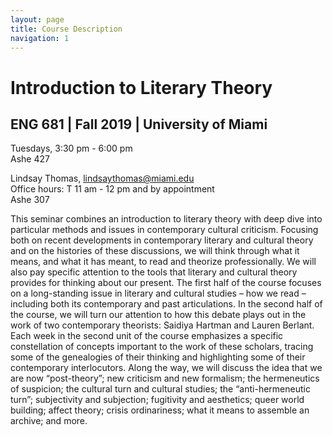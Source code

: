 ```yaml
---
layout: page
title: Course Description
navigation: 1
---
```

# Introduction to Literary Theory
## ENG 681 | Fall 2019 | University of Miami

Tuesdays, 3:30 pm - 6:00 pm<br/>
Ashe 427

Lindsay Thomas, [lindsaythomas@miami.edu](lindsaythomas@miami.edu)<br/>
Office hours: T 11 am - 12 pm and by appointment<br/>
Ashe 307

This seminar combines an introduction to literary theory with deep dive into particular methods and issues in contemporary cultural criticism. Focusing both on recent developments in contemporary literary and cultural theory and on the histories of these discussions, we will think through what it means, and what it has meant, to read and theorize professionally. We will also pay specific attention to the tools that literary and cultural theory provides for thinking about our present. The first half of the course focuses on a long-standing issue in literary and cultural studies – how we read – including both its contemporary and past articulations. In the second half of the course, we will turn our attention to how this debate plays out in the work of two contemporary theorists: Saidiya Hartman and Lauren Berlant. Each week in the second unit of the course emphasizes a specific constellation of concepts important to the work of these scholars, tracing some of the genealogies of their thinking and highlighting some of their contemporary interlocutors. Along the way, we will discuss the idea that we are now “post-theory”; new criticism and new formalism; the hermeneutics of suspicion; the cultural turn and cultural studies; the “anti-hermeneutic turn”; subjectivity and subjection; fugitivity and aesthetics; queer world building; affect theory; crisis ordinariness; what it means to assemble an archive; and more.
